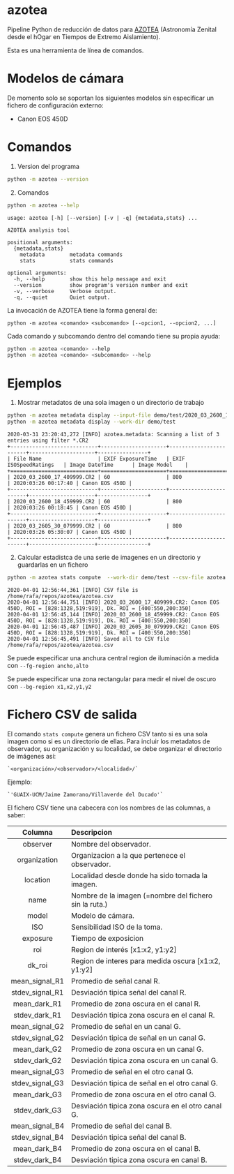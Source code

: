 # azotea

Pipeline Python de reducción de datos para [AZOTEA](https://guaix.ucm.es/AZOTEA) (Astronomía Zenital desde el hOgar en Tiempos de Extremo Aislamiento).

Esta es una herramienta de línea de comandos.

# Modelos de cámara

De momento solo se soportan los siguientes modelos sin especificar un fichero de configuración externo:

* Canon EOS 450D

# Comandos

1. Version del programa

```bash 
python -m azotea --version
```

2. Comandos

```bash
python -m azotea --help
```

```
usage: azotea [-h] [--version] [-v | -q] {metadata,stats} ...

AZOTEA analysis tool

positional arguments:
  {metadata,stats}
    metadata        metadata commands
    stats           stats commands

optional arguments:
  -h, --help        show this help message and exit
  --version         show program's version number and exit
  -v, --verbose     Verbose output.
  -q, --quiet       Quiet output.
  ```


La invocación de AZOTEA tiene la forma general de:

```
python -m azotea <comando> <subcomando> [--opcion1, --opcion2, ...]
```

Cada comando y subcomando dentro del comando tiene su propia ayuda:

```bash
python -m azotea <comando> --help
python -m azotea <comando> <subcomando> --help
```

# Ejemplos

1. Mostrar metadatos de una sola imagen o un directorio de trabajo

```bash
python -m azotea metadata display --input-file demo/test/2020_03_2600_17_409999.CR2
python -m azotea metadata display --work-dir demo/test
```

```
2020-03-31 23:20:43,272 [INFO] azotea.metadata: Scanning a list of 3 entries using filter *.CR2
+----------------------------+---------------------+------------------------+---------------------+----------------+
| File Name                  | EXIF ExposureTime   | EXIF ISOSpeedRatings   | Image DateTime      | Image Model    |
+============================+=====================+========================+=====================+================+
| 2020_03_2600_17_409999.CR2 | 60                  | 800                    | 2020:03:26 00:17:40 | Canon EOS 450D |
+----------------------------+---------------------+------------------------+---------------------+----------------+
| 2020_03_2600_18_459999.CR2 | 60                  | 800                    | 2020:03:26 00:18:45 | Canon EOS 450D |
+----------------------------+---------------------+------------------------+---------------------+----------------+
| 2020_03_2605_30_079999.CR2 | 60                  | 800                    | 2020:03:26 05:30:07 | Canon EOS 450D |
+----------------------------+---------------------+------------------------+---------------------+----------------+
```

2. Calcular estadistca de una serie de imagenes en un directorio y guardarlas en un fichero

```bash
python -m azotea stats compute  --work-dir demo/test --csv-file azotea.csv
```

```
2020-04-01 12:56:44,361 [INFO] CSV file is /home/rafa/repos/azotea/azotea.csv
2020-04-01 12:56:44,751 [INFO] 2020_03_2600_17_409999.CR2: Canon EOS 450D, ROI = [828:1328,519:919], Dk. ROI = [400:550,200:350]
2020-04-01 12:56:45,144 [INFO] 2020_03_2600_18_459999.CR2: Canon EOS 450D, ROI = [828:1328,519:919], Dk. ROI = [400:550,200:350]
2020-04-01 12:56:45,487 [INFO] 2020_03_2605_30_079999.CR2: Canon EOS 450D, ROI = [828:1328,519:919], Dk. ROI = [400:550,200:350]
2020-04-01 12:56:45,491 [INFO] Saved all to CSV file /home/rafa/repos/azotea/azotea.csv
```

Se puede especificar una anchura central region de iluminación a medida con `--fg-region ancho,alto`

Se puede especificar una zona rectangular para medir el nivel de oscuro con `--bg-region x1,x2,y1,y2`

# Fichero CSV de salida

El comando `stats compute` genera un fichero CSV tanto si es una sola imagen como si es un directorio de ellas. Para incluir los metadatos de observador, su organización y su localidad, se debe organizar el directorio de imágenes así:

	`<organización>/<observador>/<localidad>/`

Ejemplo:

	`'GUAIX-UCM/Jaime Zamorano/Villaverde del Ducado'`

El fichero CSV tiene una cabecera con los nombres de las columnas, a saber:


|    Columna      |  Descripcion                                           |
|:---------------:|:-------------------------------------------------------|
| observer        | Nombre del observador.                                 |
| organization    | Organizacion a la que pertenece el observador.         |
| location        | Localidad desde donde ha sido tomada la imagen.        |
| name            | Nombre de la imagen (=nombre del fichero sin la ruta.) |
| model           | Modelo de cámara.                                      |
| ISO             | Sensibilidad ISO de la toma.                           |
| exposure        | Tiempo de exposicion                                   |
| roi             | Region de interés [x1:x2, y1:y2]                       |
| dk_roi          | Region de interes para medida oscura [x1:x2, y1:y2]    |
| mean_signal_R1  | Promedio de señal canal R.                             |
| stdev_signal_R1 | Desviación tipica señal del canal R.                   |
| mean_dark_R1    | Promedio de zona oscura en el canal R.                 |
| stdev_dark_R1   | Desviación tipica zona oscura en el canal R.           |
| mean_signal_G2  | Promedio de señal en un canal G.                       |
| stdev_signal_G2 | Desviación tipica de señal en un canal G.              |
| mean_dark_G2    | Promedio de zona oscura en un canal G.                 |
| stdev_dark_G2   | Desviación tipica zona oscura en un canal G.           |
| mean_signal_G3  | Promedio de señal en el otro canal G.                  |
| stdev_signal_G3 | Desviación tipica de señal en el otro canal G.         |
| mean_dark_G3    | Promedio de zona oscura en el otro canal G.            |
| stdev_dark_G3   | Desviación tipica zona oscura en el otro canal G.      |
| mean_signal_B4  | Promedio de señal del canal B.                         |
| stdev_signal_B4 | Desviación tipica señal del canal B.                   |
| mean_dark_B4    | Promedio de zona oscura en el canal B.                 |
| stdev_dark_B4   | Desviación tipica zona oscura en canal B.              |
